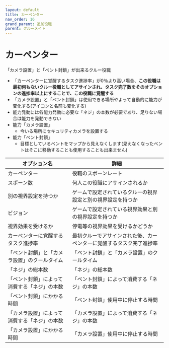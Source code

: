 ```yaml
---
layout: default
title: カーペンター
nav_order: 16
grand_parent: 追加役職
parent: クルーメイト
---
```


# カーペンター

「カメラ設置」と「ベント封鎖」が出来るクルー役職
- 「カーペンターに覚醒するタスク進捗率」が0％より高い場合、**この役職は最初何もないクルー役職としてアサインされ、タスク完了数をそのオプションの進捗率以上にすることで、この役職に覚醒する**
- 「カメラ設置」と「ベント封鎖」は使用できる場所やよって自動的に能力が変化する(アイコンと名前も変化する)
- 能力発動には各能力発動に必要な「ネジ」の本数が必要であり、足りない場合は能力を発動できない
- 能力「カメラ設置」
  - 今いる場所にセキュリティカメラを設置する
- 能力「ベント封鎖」
  - 目標としているベントをマップから見えなくします(見えなくなったベントはそこに移動することも使用することも出来ません)


|  オプション名 |  詳細  |
| ---- | ---- |
|  カーペンター  | 役職のスポーンレート |
|  スポーン数  | 何人この役職にアサインされるか |
|  別の視界設定を持つか  |  ゲームで設定されているクルーの視界設定と別の視界設定を持つか  |
|  ビジョン  |  ゲームで設定されている視界効果と別の視界設定を持つか  |
|  視界効果を受けるか  |  停電等の視界効果を受けるかどうか  |
|  カーペンターに覚醒するタスク進捗率  | 最初クルーでアサインされた後、カーペンターに覚醒するタスク完了進捗率 |
|  「ベント封鎖」と「カメラ設置」のクールタイム  |  「ベント封鎖」と「カメラ設置」のクールタイム  |
|  「ネジ」の総本数  |  「ネジ」の総本数  |
|  「ベント封鎖」によって消費する「ネジ」の本数  |  「ベント封鎖」によって消費する「ネジ」の本数  |
|  「ベント封鎖」にかかる時間  |  「ベント封鎖」使用中に停止する時間  |
|  「カメラ設置」によって消費する「ネジ」の本数  |  「カメラ設置」によって消費する「ネジ」の本数  |
|  「カメラ設置」にかかる時間  |  「カメラ設置」使用中に停止する時間  |
